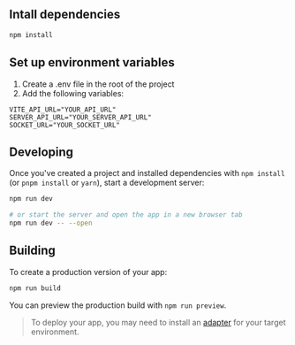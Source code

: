 
## Intall dependencies

```bash
npm install
```

## Set up environment variables
1. Create a .env file in the root of the project
2. Add the following variables:
```
VITE_API_URL="YOUR_API_URL"
SERVER_API_URL="YOUR_SERVER_API_URL"
SOCKET_URL="YOUR_SOCKET_URL"
```

## Developing

Once you've created a project and installed dependencies with `npm install` (or `pnpm install` or `yarn`), start a development server:

```bash
npm run dev

# or start the server and open the app in a new browser tab
npm run dev -- --open
```

## Building

To create a production version of your app:

```bash
npm run build
```

You can preview the production build with `npm run preview`.

> To deploy your app, you may need to install an [adapter](https://svelte.dev/docs/kit/adapters) for your target environment.
